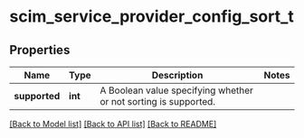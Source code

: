 # scim_service_provider_config_sort_t

## Properties
Name | Type | Description | Notes
------------ | ------------- | ------------- | -------------
**supported** | **int** | A Boolean value specifying whether or not sorting is supported. | 

[[Back to Model list]](../README.md#documentation-for-models) [[Back to API list]](../README.md#documentation-for-api-endpoints) [[Back to README]](../README.md)


